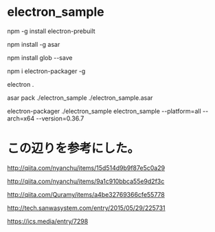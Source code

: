 # electron_sample

npm -g install electron-prebuilt

npm install -g asar

npm install glob --save

npm i electron-packager -g

electron .

asar pack ./electron_sample ./electron_sample.asar

electron-packager ./electron_sample electron_sample --platform=all --arch=x64 --version=0.36.7


# この辺りを参考にした。
http://qiita.com/nyanchu/items/15d514d9b9f87e5c0a29

http://qiita.com/nyanchu/items/9a1c910bbca55e9d2f3c

http://qiita.com/Quramy/items/a4be32769366cfe55778

http://tech.sanwasystem.com/entry/2015/05/29/225731

https://ics.media/entry/7298
